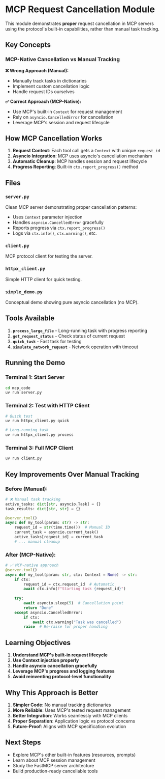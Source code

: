 # MCP Request Cancellation Module

This module demonstrates **proper** request cancellation in MCP servers using the protocol's built-in capabilities, rather than manual task tracking.

## Key Concepts

### MCP-Native Cancellation vs Manual Tracking

**❌ Wrong Approach (Manual):**
- Manually track tasks in dictionaries
- Implement custom cancellation logic
- Handle request IDs ourselves

**✅ Correct Approach (MCP-Native):**
- Use MCP's built-in `Context` for request management
- Rely on `asyncio.CancelledError` for cancellation
- Leverage MCP's session and request lifecycle

## How MCP Cancellation Works

1. **Request Context**: Each tool call gets a `Context` with unique `request_id`
2. **Asyncio Integration**: MCP uses asyncio's cancellation mechanism
3. **Automatic Cleanup**: MCP handles session and request lifecycle
4. **Progress Reporting**: Built-in `ctx.report_progress()` method

## Files

### `server.py`
Clean MCP server demonstrating proper cancellation patterns:
- Uses `Context` parameter injection
- Handles `asyncio.CancelledError` gracefully
- Reports progress via `ctx.report_progress()`
- Logs via `ctx.info()`, `ctx.warning()`, etc.

### `client.py` 
MCP protocol client for testing the server.

### `httpx_client.py`
Simple HTTP client for quick testing.

### `simple_demo.py`
Conceptual demo showing pure asyncio cancellation (no MCP).

## Tools Available

1. **`process_large_file`** - Long-running task with progress reporting
2. **`get_request_status`** - Check status of current request
3. **`quick_task`** - Fast task for testing
4. **`simulate_network_request`** - Network operation with timeout

## Running the Demo

### Terminal 1: Start Server
```bash
cd mcp_code
uv run server.py
```

### Terminal 2: Test with HTTP Client
```bash
# Quick test
uv run httpx_client.py quick

# Long-running task
uv run httpx_client.py process
```

### Terminal 3: Full MCP Client
```bash
uv run client.py
```

## Key Improvements Over Manual Tracking

### Before (Manual):
```python
# ❌ Manual task tracking
active_tasks: dict[str, asyncio.Task] = {}
task_results: dict[str, str] = {}

@server.tool()
async def my_tool(param: str) -> str:
    request_id = str(time.time())  # Manual ID
    current_task = asyncio.current_task()
    active_tasks[request_id] = current_task
    # ... manual cleanup
```

### After (MCP-Native):
```python
# ✅ MCP-native approach
@server.tool()
async def my_tool(param: str, ctx: Context = None) -> str:
    if ctx:
        request_id = ctx.request_id  # Automatic
        await ctx.info(f"Starting task {request_id}")
    
    try:
        await asyncio.sleep(5)  # Cancellation point
        return "Done"
    except asyncio.CancelledError:
        if ctx:
            await ctx.warning("Task was cancelled")
        raise  # Re-raise for proper handling
```

## Learning Objectives

1. **Understand MCP's built-in request lifecycle**
2. **Use Context injection properly**
3. **Handle asyncio cancellation gracefully**
4. **Leverage MCP's progress and logging features**
5. **Avoid reinventing protocol-level functionality**

## Why This Approach is Better

1. **Simpler Code**: No manual tracking dictionaries
2. **More Reliable**: Uses MCP's tested request management
3. **Better Integration**: Works seamlessly with MCP clients
4. **Proper Separation**: Application logic vs protocol concerns
5. **Future-Proof**: Aligns with MCP specification evolution

## Next Steps

- Explore MCP's other built-in features (resources, prompts)
- Learn about MCP session management
- Study the FastMCP server architecture
- Build production-ready cancellable tools
